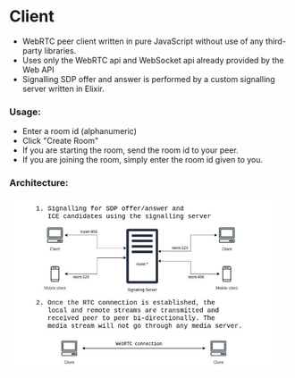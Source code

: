 # Client

- WebRTC peer client written in pure JavaScript without use of any third-party libraries.
- Uses only the WebRTC api and WebSocket api already provided by the Web API
- Signalling SDP offer and answer is performed by a custom signalling server written in Elixir.

### Usage:
- Enter a room id (alphanumeric)
- Click "Create Room"
- If you are starting the room, send the room id to your peer.
- If you are joining the room, simply enter the room id given to you.

### Architecture:
<img src="./img/architecture.jpg" width="480px">